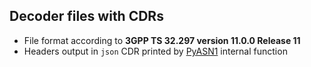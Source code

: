 ## Decoder files with CDRs
- File format according to **3GPP TS 32.297 version 11.0.0 Release 11**
- Headers output in `json` CDR printed by [PyASN1](http://pyasn1.sourceforge.net/codecs.html) internal function
